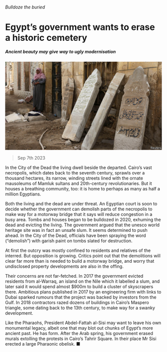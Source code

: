 ###### Bulldoze the buried

# Egypt’s government wants to erase a historic cemetery 

##### Ancient beauty may give way to ugly modernisation 

![image](images/20230909_MAP005.jpg) 

> Sep 7th 2023 

In the City of the Dead the living dwell beside the departed. Cairo’s vast necropolis, which dates back to the seventh century, sprawls over a thousand hectares, its narrow, winding streets lined with the ornate mausoleums of Mamluk sultans and 20th-century revolutionaries. But it houses a breathing community, too: it is home to perhaps as many as half a million Egyptians.

Both the living and the dead are under threat. An Egyptian court is soon to decide whether the government can demolish parts of the necropolis to make way for a motorway bridge that it says will reduce congestion in a busy area. Tombs and houses began to be bulldozed in 2020, exhuming the dead and evicting the living. The government argued that the unesco world heritage site was in fact an unsafe slum. It seems determined to push ahead. In the City of the Dead, officials have been spraying the word (“demolish”) with garish paint on tombs slated for destruction.

At first the outcry was mostly confined to residents and relatives of the interred. But opposition is growing. Critics point out that the demolitions will clear far more than is needed to build a motorway bridge, and worry that undisclosed property developments are also in the offing. 

Their concerns are not far-fetched. In 2017 the government evicted residents from al-Warraq, an island on the Nile which it labelled a slum, and later said it would spend almost $900m to build a cluster of skyscrapers there. Ambitious plans published in 2017 by an engineering firm with links to Dubai sparked rumours that the project was backed by investors from the Gulf. In 2018 contractors razed dozens of buildings in Cairo’s Maspero triangle, some dating back to the 13th century, to make way for a swanky development.

Like the Pharaohs, President Abdel-Fattah al-Sisi may want to leave his own monumental legacy, albeit one that may blot out chunks of Egypt’s more ancient past. He has form. After the Arab spring, his government erased murals extolling the protests in Cairo’s Tahrir Square. In their place Mr Sisi erected a large Pharaonic obelisk. ■

